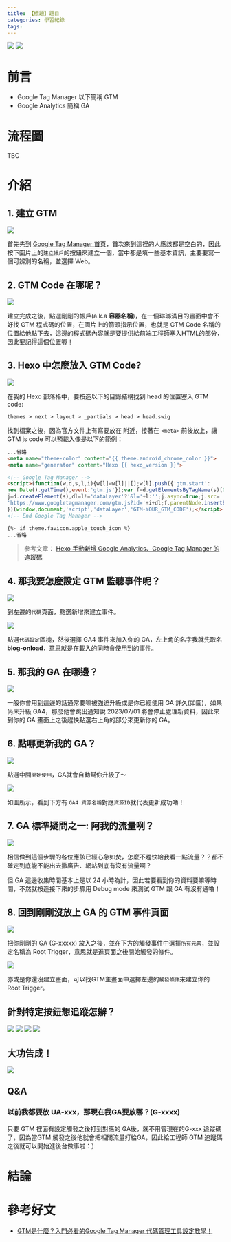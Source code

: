 ```yaml
---
title: 【標題】題目
categories: 學習紀錄
tags:
---
```



![](https://nijialin.com/images/2022/)
![](https://nijialin.com/images/common.jpeg)


# 前言

- Google Tag Manager 以下簡稱 GTM
- Google Analytics 簡稱 GA
<!-- more -->

# 流程圖

TBC

# 介紹

## 1. 建立 GTM

![](https://nijialin.com/images/2022/GTM/1.createGTM.jpg)

首先先到 [Google Tag Manager 首頁](https://tagmanager.google.com/#/home)，首次來到這裡的人應該都是空白的，因此按下圖片上的`建立帳戶`的按鈕來建立一個，當中都是填一些基本資訊，主要要寫一個可辨別的名稱，並選擇 Web。

## 2. GTM Code 在哪呢？

![](https://nijialin.com/images/2022/GTM/2.GTMcode.jpg)

建立完成之後，點選剛剛的帳戶(a.k.a **容器名稱**)，在一個琳瑯滿目的畫面中會不好找 GTM 程式碼的位置，在圖片上的箭頭指示位置，也就是 GTM Code 名稱的位置給他點下去，這邊的程式碼內容就是要提供給前端工程師塞入HTML的部分，因此要記得這個位置喔！

## 3. Hexo 中怎麼放入 GTM Code?

![](https://nijialin.com/images/2022/GTM/3.Hexo.jpg)

在我的 Hexo 部落格中，要按造以下的目錄結構找到 head 的位置塞入 GTM code:

```
themes > next > layout > _partials > head > head.swig
```

找到檔案之後，因為官方文件上有寫要放在 <head> 附近，接著在 `<meta>` 前後放上，讓 GTM js code 可以預載入像是以下的範例：

```html
...省略
<meta name="theme-color" content="{{ theme.android_chrome_color }}">
<meta name="generator" content="Hexo {{ hexo_version }}">

<!-- Google Tag Manager -->
<script>(function(w,d,s,l,i){w[l]=w[l]||[];w[l].push({'gtm.start':
new Date().getTime(),event:'gtm.js'});var f=d.getElementsByTagName(s)[0],
j=d.createElement(s),dl=l!='dataLayer'?'&l='+l:'';j.async=true;j.src=
'https://www.googletagmanager.com/gtm.js?id='+i+dl;f.parentNode.insertBefore(j,f);
})(window,document,'script','dataLayer','GTM-YOUR_GTM_CODE');</script>
<!-- End Google Tag Manager -->

{%- if theme.favicon.apple_touch_icon %}
...省略

```

> 參考文章： [Hexo 手動新增 Google Analytics、Google Tag Manager 的追蹤碼](https://blog.balabambe.com/2021/07/29/Hexo-%E6%89%8B%E5%8B%95%E6%96%B0%E5%A2%9E-Google-Analytics%E3%80%81Google-Tag-Manager-%E7%9A%84%E8%BF%BD%E8%B9%A4%E7%A2%BC/)

## 4. 那我要怎麼設定 GTM 監聽事件呢？
![](https://nijialin.com/images/2022/GTM/4.createevent.jpg)

到左邊的`代碼`頁面，點選新增來建立事件。

![](https://nijialin.com/images/2022/GTM/5.addGAcode.jpg)

點選`代碼設定`區塊，然後選擇 GA4 事件來加入你的 GA，左上角的名字我就先取名 **blog-onload**，意思就是在載入的同時會使用到的事件。

## 5. 那我的 GA 在哪邊？

![](https://nijialin.com/images/2022/GTM/6.updatetoGA4.jpg)

一般你會用到這邊的話通常要嘛被強迫升級或是你已經使用 GA 許久(如圖)，如果尚未升級 GA4，那麼他會跳出通知說 2023/07/01 將會停止處理新資料，因此來到你的 GA 畫面上之後趕快點選右上角的部分來更新你的 GA。

## 6. 點哪更新我的 GA？
![](https://nijialin.com/images/2022/GTM/7.UpdateGA4.jpg)

點選中間`開始使用`，GA就會自動幫你升級了～

![](https://nijialin.com/images/2022/GTM/8.completeupdateGA4.jpg)

如圖所示，看到下方有 `GA4 資源名稱`對應`資源ID`就代表更新成功嚕！

## 7. GA 標準疑問之一: 阿我的流量咧？

![](https://nijialin.com/images/2022/GTM/9.wait24h.jpg)

相信做到這個步驟的各位應該已經心急如焚，怎麼不趕快給我看一點流量？？都不確定到底能不能出去撒廣告、網站到底有沒有流量啊？

但 GA 這邊收集時間基本上是以 24 小時為計，因此若要看到你的資料要嘛等時間，不然就按造接下來的步驟用 Debug mode 來測試 GTM 跟 GA 有沒有通嚕！

## 8. 回到剛剛沒放上 GA 的 GTM 事件頁面

![](https://nijialin.com/images/2022/GTM/10.addonloadeventwithRoottrigger.jpg)

把你剛剛的 GA (G-xxxxx) 放入之後，並在下方的觸發事件中選擇`所有元素`，並設定名稱為 Root Trigger，意思就是進頁面之後開始觸發的條件。

![](https://nijialin.com/images/2022/GTM/11.whereisroottrigger.jpg)

亦或是你還沒建立畫面，可以找GTM主畫面中選擇左邊的`觸發條件`來建立你的 Root Trigger。
## 針對特定按鈕想追蹤怎辦？
![](https://nijialin.com/images/2022/GTM/12.1findclass.jpg)
![](https://nijialin.com/images/2022/GTM/12.2addevent.jpg)
![](https://nijialin.com/images/2022/GTM/12.3addclassevent.jpg)
![](https://nijialin.com/images/2022/GTM/12.4addnewtriggerevent.jpg)

## 大功告成！
![](https://nijialin.com/images/2022/GTM/12.5done.jpg)

## Q&A

### 以前我都要放 UA-xxx，那現在我GA要放哪？(G-xxxx)

只要 GTM 裡面有設定觸發之後打到對應的 GA後，就不用管現在的G-xxx 追蹤碼了，因為當GTM 觸發之後他就會把相關流量打給GA，因此給工程師 GTM 追蹤碼之後就可以開始進後台做事啦：）
# 結論

# 參考好文

- [GTM是什麼？入門必看的Google Tag Manager 代碼管理工具設定教學！](https://doordata.tw/blog/gtm-tutorial-for-beginner)
